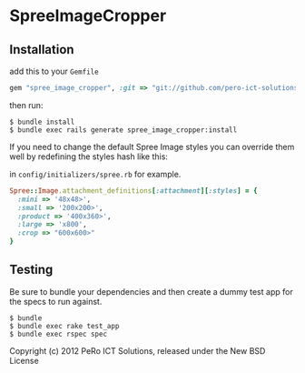 SpreeImageCropper
=================

Installation
------------

add this to your `Gemfile`
```ruby
gem "spree_image_cropper", :git => "git://github.com/pero-ict-solutions/spree_image_cropper.git"
```

then run:

    $ bundle install
    $ bundle exec rails generate spree_image_cropper:install


If you need to change the default Spree Image styles you can override them well by redefining the styles hash like this:

in `config/initializers/spree.rb` for example.

```ruby
Spree::Image.attachment_definitions[:attachment][:styles] = {
  :mini => '48x48>',
  :small => '200x200>',
  :product => '400x360>',
  :large => 'x800',
  :crop => "600x600>"
}
```

Testing
-------

Be sure to bundle your dependencies and then create a dummy test app for the specs to run against.

    $ bundle
    $ bundle exec rake test_app
    $ bundle exec rspec spec

Copyright (c) 2012 PeRo ICT Solutions, released under the New BSD License
